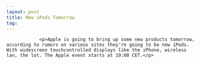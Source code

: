 ```yaml
---
layout: post
title: New iPods Tomorrow
tag: 
---
```



                <p>Apple is going to bring up some new products tomorrow, according to rumors on various sites they're going to be new iPods. With widescreen touchcontrolled displays like the iPhone, wireless lan, the lot. The Apple event starts at 19:00 CET.</p>
            
